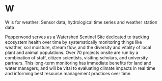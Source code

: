 # W
W is for weather: Sensor data, hydrological time series and weather station data

Pepperwood serves as a Watershed Sentinel Site dedicated to tracking ecosystem health over time by systematically monitoring things like weather, soil moisture, stream flow, and the diversity and vitality of local plant and animal populations. Over 70 projects onsite are run by a combination of staff, citizen scientists, visiting scholars, and university partners. This long-term monitoring has immediate benefits for land and water managers, and will be vital to evaluating climate impacts in real time and informing best resource management practices over time.
